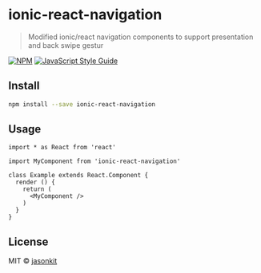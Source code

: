 # ionic-react-navigation

> Modified ionic/react navigation components to support presentation and back swipe gestur

[![NPM](https://img.shields.io/npm/v/ionic-react-navigation.svg)](https://www.npmjs.com/package/ionic-react-navigation) [![JavaScript Style Guide](https://img.shields.io/badge/code_style-standard-brightgreen.svg)](https://standardjs.com)

## Install

```bash
npm install --save ionic-react-navigation
```

## Usage

```tsx
import * as React from 'react'

import MyComponent from 'ionic-react-navigation'

class Example extends React.Component {
  render () {
    return (
      <MyComponent />
    )
  }
}
```

## License

MIT © [jasonkit](https://github.com/jasonkit)
